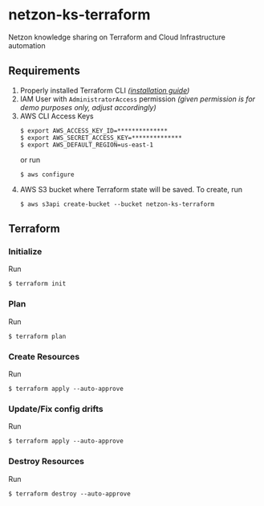 # netzon-ks-terraform
Netzon knowledge sharing on Terraform and Cloud Infrastructure automation

## Requirements
1. Properly installed Terraform CLI *([installation guide](https://learn.hashicorp.com/tutorials/terraform/install-cli))*
1. IAM User with `AdministratorAccess` permission *(given permission is for demo purposes only, adjust accordingly)*
1. AWS CLI Access Keys
    ```shell
    $ export AWS_ACCESS_KEY_ID=**************
    $ export AWS_SECRET_ACCESS_KEY=**************
    $ export AWS_DEFAULT_REGION=us-east-1
    ```
    or run
    ```shell
    $ aws configure
    ```
1. AWS S3 bucket where Terraform state will be saved. To create, run
    ```shell
    $ aws s3api create-bucket --bucket netzon-ks-terraform
    ```

## Terraform

### Initialize
Run
```shell
$ terraform init
```

### Plan
Run
```shell
$ terraform plan
```

### Create Resources
Run
```shell
$ terraform apply --auto-approve
```

### Update/Fix config drifts
Run
```shell
$ terraform apply --auto-approve
```

### Destroy Resources
Run
```shell
$ terraform destroy --auto-approve
```
